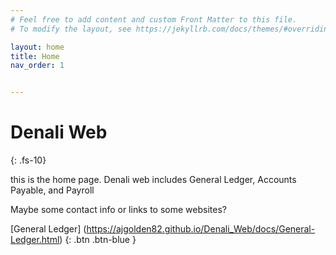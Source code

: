```yaml
---
# Feel free to add content and custom Front Matter to this file.
# To modify the layout, see https://jekyllrb.com/docs/themes/#overriding-theme-defaults

layout: home
title: Home
nav_order: 1


---
```

# **Denali Web**
{: .fs-10}

this is the home page. Denali web includes General Ledger, Accounts Payable, and Payroll

Maybe some contact info or links to some websites?

[General Ledger] (https://ajgolden82.github.io/Denali_Web/docs/General-Ledger.html) {: .btn .btn-blue }
